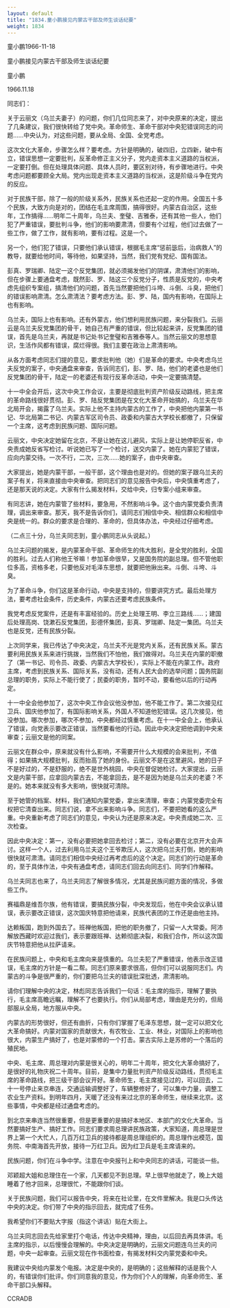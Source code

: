 ```yaml
---
layout: default
title: "1834.童小鹏接见内蒙古干部及师生谈话纪要"
weight: 1834
---
```


童小鹏1966-11-18

童小鹏接见内蒙古干部及师生谈话纪要

童小鹏

1966.11.18

同志们：

关于云丽文（乌兰夫妻子）的问题，你们几位同志来了，对中央原来的决定，提出了几条建议，我们很快转给了党中央。革命师生、革命干部对中央犯错误同志的问题……中央认为，对这些问题，要从全局、全国、全党考虑。

这次文化大革命，步骤怎么样？要考虑。方针是明确的，破四旧，立四新，破中有立，错误思想一定要批判，反革命修正主义分子，党内走资本主义道路的当权派，一定要打倒。但在处理具体问题、具体人员时，要区别对待，有步骤地进行。中央考虑问题都要顾全大局。党内出现走资本主义道路的当权派，这是阶级斗争在党内的反应。

对于民族干部，除了一般的阶级关系外，民族关系也还起一定的作用。全国五十多个民族，大致方向是对的，团结在毛主席周围，搞得很好。内蒙古自治区，这些年，工作搞得……明年二十周年，乌兰夫、奎璧、吉雅泰，还有其他一些人，他们犯了严重错误，要批判斗争，他们的影响要肃清，但要有个过程，他们过去做了一些工作，做了工作，就有影响，要有过程。这是一个。

另一个，他们犯了错误，只要他们承认错误，根据毛主席“惩前毖后，治病救人”的教导，就要给他时间，等待他，如果坚持，当然，我们党有党纪、国有国法。

彭真、罗瑞卿、陆定一这个反党集团，就必须揭发他们的阴谋，肃清他们的影响，但在步骤上要通盘考虑，既然彭、罗、陆这三个反党分子，性质是反党的，中央考虑先组织专案组，搞清他们的问题，首先当然要把他们斗垮、斗倒、斗臭，把他们的错误影响肃清。怎么肃清法？要考虑方法。彭、罗、陆，国内有影响，在国际上也有影响。

乌兰夫，国际上也有影响。还有外蒙古，他们想利用民族问题，来分裂我们。云丽云是乌兰夫反党集团的骨干，她自己有严重的错误，但比较起来讲，反党集团的错误，首先是乌兰夫，再就是书记处书记奎璧和吉雅泰等人。当然云丽文的思想意识，生活作风都有错误，腐烂得很。我们主要在政治上肃清影响。

从各方面考虑同志们提的意见，要求批判他（她）们是革命的要求。中央考虑乌兰夫反党的案子，中央通盘来审查，告诉同志们，彭、罗、陆，他们的老婆也是他们反党集团的骨干，陆定一的老婆还有现行反革命活动，中央一定要搞清楚。

十一中全会开后，这次中央工作会议，主要是彻底批判资产阶级反动路线，把主席的革命路线很好贯彻。彭、罗、陆反党集团是在文化大革命开始搞的，乌兰夫在华北局开会，揭露了乌兰夫。实际上他不主持内蒙古的工作了，中央把他内蒙第一书记、华北局第二书记、内蒙古军区司令员、政委和内蒙古大学校长都撤了，只保留一个主席，这考虑到民族问题、国际问题。

云丽文，中央决定她留在北京，不是让她在这儿避风，实际上是让她停职反省，中央责成她反省写检讨。听说她已写了一个检讨，送交内蒙了。她在内蒙犯了错误，应向内蒙交待。一次不行，二次，三次……她的案子，由中央审查。

大家提出，她是内蒙干部，一般干部，这个理由也是对的。但她的案子跟乌兰夫的案子有关，将来直接由中央审查。把同志们的意见报告中央后，中央慎重考虑了，还是那天说的决定。大家有什么揭发材料，交给中央，归专案小组来审查。

有同志讲，她在内蒙管了些材料，要急用，不然影响斗争。这个由内蒙党委负责清理，调出来审查。那天，我不是告诉你们，请同志们相信中央、相信群众和相信中央是统一的。群众的要求是合理的、革命的，但具体办法，中央经过仔细考虑。

（二点三十分，乌兰夫同志到，童小鹏同志从头说起。）

乌兰夫问题的揭发，是内蒙革命干部、革命师生的伟大胜利，是全党的胜利，全国的胜利。过去人们称他王爷嘛！参加革命很早，又是国务院的副总理。但不管他职位多高，资格多老，只要他反对毛泽东思想，就要把他揪出来。斗倒、斗垮、斗臭。

为了革命斗争，你们这是革命行动，中央是支持的，但要讲究方式。最后处理方法，要考虑社会条件，历史条件，内蒙古还要考虑民族条件。

我党考虑反党案件，还是有丰富经验的。历史上处理王明、李立三路线……；建国后处理高岗、饶漱石反党集团，彭德怀集团，彭真、罗瑞卿、陆定一集团。乌兰夫也是反党，还有民族分裂。

上次同学来，我已传达了中央决定，乌兰夫不光是党内关系，还有民族关系。蒙古要利用民族关系来进行挑拨，当然我们不怕他，我们做得对。乌兰夫在内蒙的职撤了（第一书记、司令员、政委、内蒙古大学校长），实际上不能在内蒙工作。政府主席，考虑到民族关系、国际关系，没有动，还有人民大会的选举问题；国务院副总理的职务，实际上不能行使了；民委的职务，暂时不动，要看他以后的行动再定。

十一中全会他参加了，这次中央工作会议他没参加，他不能工作了。第二次接见红卫兵、国庆他参加了，有国际影响关系，外国人不知道他犯错误。这几次接见，他没参加。哪次参加，哪次不参加，中央都经过慎重考虑。在十一中全会上，他承认了错误，向党表示要改正错误，当然要看他的行动。因此中央决定把他调到中央来审查；云丽文是他的同案。

云丽文在群众中，原来就没有什么影响，不需要开什么大规模的会来批判，不值得；如果搞大规模批判，反而抬高了她的身份。云丽文不是在这里避风，她的日子不是好过的，不是舒服的，绝不是世外桃园，中央在督促她检讨。大家提出，云丽文是内蒙干部，应拿回内蒙古去，不能拿回去，是不是因为她是乌兰夫的老婆？不是的。她本来就没有多大影响，很快就可清除。

至于她管的档案、材料，我们通知内蒙党委，拿出来清理，审查；内蒙党委完全有权把它清查出来。同志们说，拿不出来影响斗争。同志们，不要把她看的这么严重。中央重新考虑了同志们的意见，中央认为还是原来决定。中央责成她二次、三次检查。

因此中央决定：第一，没有必要把她拿回去检讨；第二，没有必要在北京开大会声讨。这样一个人，过去利用乌兰夫这个王爷欺压人，这次把乌兰夫打倒，她的影响很快就可肃清。请同志们相信中央经过再考虑后的这个决定。同志们的行动是革命的，至于具体作法，中央有通盘考虑，请同志们回去向同志们、同学们作解释。

乌兰夫同志也来了，乌兰夫同志了解很多情况，尤其是民族问题方面的情况，多做些工作。

赛福鼎是维吾尔族，他有错误，要搞民族分裂，中央发现后，他在中央会议承认错误，表示要改正错误，这次国庆特意把他请来，民族代表团的工作还是由他主持。

达赖叛国，跑到外国去了。班禅他叛国，把他的职务撤了，只留一人大常委。阿沛解放西藏时欢迎过我们，表示要跟班禅、达赖彻底决裂，和我们合作，所以这次国庆节特意把他从拉萨请来。

在民族问题上，中央和毛主席向来是慎重的。乌兰夫犯了严重错误，他表示改正错误，毛主席的方针是一看二帮。同志们原来要求很高，但你们可以说服同志们。内蒙古的斗争是很严重的，你们要把乌兰夫的错误批深批透，肃清影响。

请你们理解中央的决定，林彪同志告诉我们一句话：毛主席的指示，理解了要执行，毛主席高瞻远瞩，理解不了也要执行。你们从局部考虑，理由是充分的，但局部服从全局，地方服从中央。

内蒙古的形势很好，但还有曲折，只有你们掌握了毛泽东思想，就一定可以把文化大革命搞好。内蒙对国家的贡献很大，有农牧业、工业、林业，对国际上的影响也很大，内蒙生产搞好了，也是对蒙修的一个打击。蒙古实际上是苏修的一个落后的殖民地。

中央、毛主席、周总理对内蒙是很关心的，明年二十周年，把文化大革命搞好了，是很好的礼物庆祝二十周年。目前，是集中力量批判资产阶级反动路线，贯彻毛主席的革命路线，把三级干部会议开好。革命师生，毛主席接见过的，可以回去，二十一号停止来京串连，交通运输调整好了，车辆整修好了，可以集中力量，调整工农业生产资料。到明年四月，天暖了还没有来过北京的革命师生，继续来北京。这些事情，中央都是经过通盘考虑的。

到北京来串连当然很重要，但是更重要的是搞好本地区、本部门的文化大革命。当然要搞好生产、搞好工作。同志们要求周总理讲民族政策，大家知道，周总理是世界上第一个大忙人，几百万红卫兵的接待都是周总理组织的。周总理作出模范，国务院、中南海首先开放，接待一万红卫兵。因为红卫兵是毛主席请来的。

民族问题，你们在斗争中学。注意在中央报刊上和中央同志的讲话，可能谈一些。

邓颖超大姐和总理住在一个家，几天都见不到总理。早上很早他就走了，晚上大姐睡着了他才回来，总理很忙，不能跟你们谈。

关于民族问题，我们可以报告中央，将来在社论里，在文件里解决。我是口头传达中央的决定。你们带了中央的指示回去，就完成了任务。

我希望你们不要贴大字报（指这个讲话）贴在大街上。

乌兰夫同志回去先给家里打个电话，传达中央精神，理由，以后回去再具体讲。毛主席的指示，以后慢慢会理解的。中央决定是明确的，云丽文问题连乌兰夫的问题，中央一起审查。云丽文现在作书面检查，有揭发材料交内蒙党委和中央。

我建议中央给内蒙发个电报。决定是中央的，是明确的；这些解释的话是我个人的，有错误你们批评。你们同意我的意见，作为你们个人的理解，向革命师生、革命干部口头解释。

CCRADB

